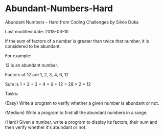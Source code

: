 # Abundant-Numbers-Hard
Abundant Numbers - Hard from Coding Challenges by Silvio Duka


Last modified date: 2018-03-10

If the sum of factors of a number is greater than twice that number, it is considered to be abundant. 

For example: 

12 is an abundant number. 

Factors of 12 are 1, 2, 3, 4, 6, 12 

Sum is 1 + 2 + 3 + 4 + 6 + 12 = 28 > 2 * 12 

Tasks: 

(Easy) Write a program to verify whether a given number is abundant or not. 

(Medium) Write a program to find all the abundant numbers in a range.

(Hard) Given a number, write a program to display its factors, their sum and then verify whether it's abundant or not. 
